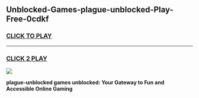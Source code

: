 
## Unblocked-Games-plague-unblocked-Play-Free-0cdkf
<h3>
<a href="https://premium76.site?title=plague-unblocked&ref=20M">CLICK TO PLAY</a></h3>
<hr>

<h3>
<a href="https://premium76.site?title=plague-unblocked&ref=20M">CLICK 2 PLAY</a>
  
</h3>

<a href="https://premium76.site?title=plague-unblocked&ref=19M"><img src="https://clearcache.store/games.png"></a>


**plague-unblocked games unblocked: Your Gateway to Fun and Accessible Online Gaming**
